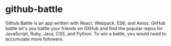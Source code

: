 # github-battle
Github Battle is an app written with React, Webpack, ES6, and Axios. GitHub battle let's you battle your friends on GitHub and find the popular repos for JavaScript, Ruby, Java, CSS, and Python. To win a battle, you would need to accumulate more followers. 
